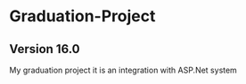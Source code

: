 # Graduation-Project
## Version 16.0
My graduation project it is an integration with ASP.Net system

